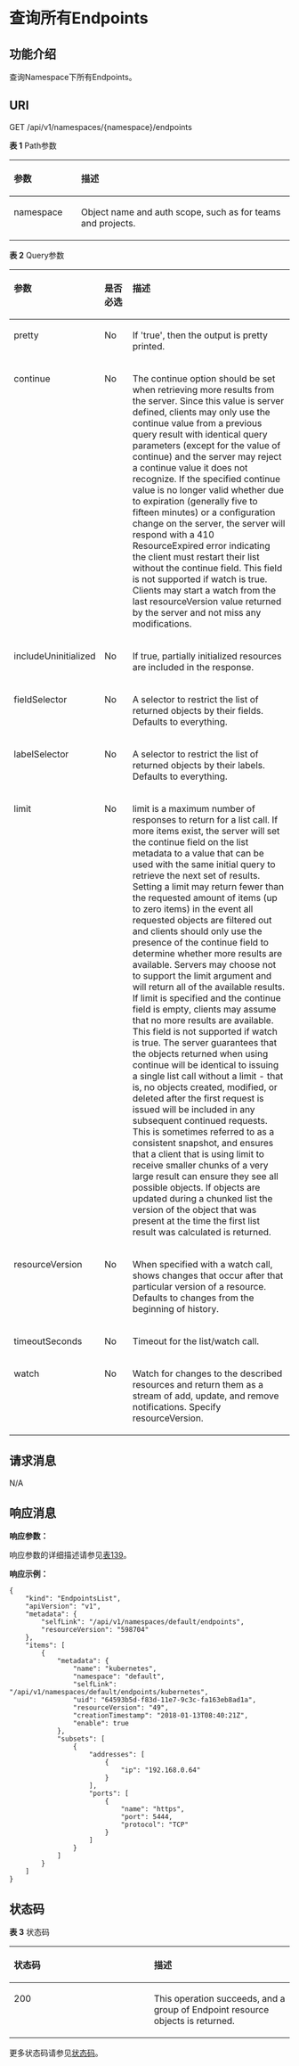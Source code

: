 # 查询所有Endpoints<a name="cci_02_3126"></a>

## 功能介绍<a name="s929c7f68195e496187ed769a50539e04"></a>

查询Namespace下所有Endpoints。

## URI<a name="s3de16f9dad264ecd9bc63f9ea6344f66"></a>

GET /api/v1/namespaces/\{namespace\}/endpoints

**表 1**  Path参数

<a name="table1696332124519"></a>
<table><thead align="left"><tr id="row11961332194516"><th class="cellrowborder" valign="top" width="24%" id="mcps1.2.3.1.1"><p id="p396032144518"><a name="p396032144518"></a><a name="p396032144518"></a>参数</p>
</th>
<th class="cellrowborder" valign="top" width="76%" id="mcps1.2.3.1.2"><p id="p18962325454"><a name="p18962325454"></a><a name="p18962325454"></a>描述</p>
</th>
</tr>
</thead>
<tbody><tr id="row9960327457"><td class="cellrowborder" valign="top" width="24%" headers="mcps1.2.3.1.1 "><p id="p1496113214456"><a name="p1496113214456"></a><a name="p1496113214456"></a>namespace</p>
</td>
<td class="cellrowborder" valign="top" width="76%" headers="mcps1.2.3.1.2 "><p id="p141902036155717"><a name="p141902036155717"></a><a name="p141902036155717"></a>Object name and auth scope, such as for teams and projects.</p>
</td>
</tr>
</tbody>
</table>

**表 2**  Query参数

<a name="zh-cn_topic_0091433726_d0e45403"></a>
<table><thead align="left"><tr id="zh-cn_topic_0091433726_row15382595"><th class="cellrowborder" valign="top" width="16.85%" id="mcps1.2.4.1.1"><p id="zh-cn_topic_0091433726_p65652297517"><a name="zh-cn_topic_0091433726_p65652297517"></a><a name="zh-cn_topic_0091433726_p65652297517"></a>参数</p>
</th>
<th class="cellrowborder" valign="top" width="11.24%" id="mcps1.2.4.1.2"><p id="zh-cn_topic_0091433726_p165661629135114"><a name="zh-cn_topic_0091433726_p165661629135114"></a><a name="zh-cn_topic_0091433726_p165661629135114"></a>是否必选</p>
</th>
<th class="cellrowborder" valign="top" width="71.91%" id="mcps1.2.4.1.3"><p id="zh-cn_topic_0091433726_p14567629115114"><a name="zh-cn_topic_0091433726_p14567629115114"></a><a name="zh-cn_topic_0091433726_p14567629115114"></a>描述</p>
</th>
</tr>
</thead>
<tbody><tr id="zh-cn_topic_0091433726_row50128196"><td class="cellrowborder" valign="top" width="16.85%" headers="mcps1.2.4.1.1 "><p id="zh-cn_topic_0091433726_p33852041"><a name="zh-cn_topic_0091433726_p33852041"></a><a name="zh-cn_topic_0091433726_p33852041"></a>pretty</p>
</td>
<td class="cellrowborder" valign="top" width="11.24%" headers="mcps1.2.4.1.2 "><p id="zh-cn_topic_0091433726_p57660778"><a name="zh-cn_topic_0091433726_p57660778"></a><a name="zh-cn_topic_0091433726_p57660778"></a>No</p>
</td>
<td class="cellrowborder" valign="top" width="71.91%" headers="mcps1.2.4.1.3 "><p id="zh-cn_topic_0091433726_p40011473"><a name="zh-cn_topic_0091433726_p40011473"></a><a name="zh-cn_topic_0091433726_p40011473"></a>If 'true', then the output is pretty printed.</p>
</td>
</tr>
<tr id="row158155194316"><td class="cellrowborder" valign="top" width="16.85%" headers="mcps1.2.4.1.1 "><p id="p1223175554312"><a name="p1223175554312"></a><a name="p1223175554312"></a>continue</p>
</td>
<td class="cellrowborder" valign="top" width="11.24%" headers="mcps1.2.4.1.2 "><p id="p9231755174312"><a name="p9231755174312"></a><a name="p9231755174312"></a>No</p>
</td>
<td class="cellrowborder" valign="top" width="71.91%" headers="mcps1.2.4.1.3 "><p id="p623175544310"><a name="p623175544310"></a><a name="p623175544310"></a>The continue option should be set when retrieving more results from the server. Since this value is server defined, clients may only use the continue value from a previous query result with identical query parameters (except for the value of continue) and the server may reject a continue value it does not recognize. If the specified continue value is no longer valid whether due to expiration (generally five to fifteen minutes) or a configuration change on the server, the server will respond with a 410 ResourceExpired error indicating the client must restart their list without the continue field. This field is not supported if watch is true. Clients may start a watch from the last resourceVersion value returned by the server and not miss any modifications.</p>
</td>
</tr>
<tr id="zh-cn_topic_0091433726_row24558937"><td class="cellrowborder" valign="top" width="16.85%" headers="mcps1.2.4.1.1 "><p id="zh-cn_topic_0091433726_p43116865"><a name="zh-cn_topic_0091433726_p43116865"></a><a name="zh-cn_topic_0091433726_p43116865"></a>includeUninitialized</p>
</td>
<td class="cellrowborder" valign="top" width="11.24%" headers="mcps1.2.4.1.2 "><p id="zh-cn_topic_0091433726_p2805153"><a name="zh-cn_topic_0091433726_p2805153"></a><a name="zh-cn_topic_0091433726_p2805153"></a>No</p>
</td>
<td class="cellrowborder" valign="top" width="71.91%" headers="mcps1.2.4.1.3 "><p id="zh-cn_topic_0091433726_p31691062"><a name="zh-cn_topic_0091433726_p31691062"></a><a name="zh-cn_topic_0091433726_p31691062"></a>If true, partially initialized resources are included in the response.</p>
</td>
</tr>
<tr id="zh-cn_topic_0091433726_row16784107"><td class="cellrowborder" valign="top" width="16.85%" headers="mcps1.2.4.1.1 "><p id="zh-cn_topic_0091433726_p17335461"><a name="zh-cn_topic_0091433726_p17335461"></a><a name="zh-cn_topic_0091433726_p17335461"></a>fieldSelector</p>
</td>
<td class="cellrowborder" valign="top" width="11.24%" headers="mcps1.2.4.1.2 "><p id="zh-cn_topic_0091433726_p61995128"><a name="zh-cn_topic_0091433726_p61995128"></a><a name="zh-cn_topic_0091433726_p61995128"></a>No</p>
</td>
<td class="cellrowborder" valign="top" width="71.91%" headers="mcps1.2.4.1.3 "><p id="zh-cn_topic_0091433726_p55549451"><a name="zh-cn_topic_0091433726_p55549451"></a><a name="zh-cn_topic_0091433726_p55549451"></a>A selector to restrict the list of returned objects by their fields. Defaults to everything.</p>
</td>
</tr>
<tr id="zh-cn_topic_0091433726_row30183012"><td class="cellrowborder" valign="top" width="16.85%" headers="mcps1.2.4.1.1 "><p id="zh-cn_topic_0091433726_p28904890"><a name="zh-cn_topic_0091433726_p28904890"></a><a name="zh-cn_topic_0091433726_p28904890"></a>labelSelector</p>
</td>
<td class="cellrowborder" valign="top" width="11.24%" headers="mcps1.2.4.1.2 "><p id="zh-cn_topic_0091433726_p59594790"><a name="zh-cn_topic_0091433726_p59594790"></a><a name="zh-cn_topic_0091433726_p59594790"></a>No</p>
</td>
<td class="cellrowborder" valign="top" width="71.91%" headers="mcps1.2.4.1.3 "><p id="zh-cn_topic_0091433726_p62448653"><a name="zh-cn_topic_0091433726_p62448653"></a><a name="zh-cn_topic_0091433726_p62448653"></a>A selector to restrict the list of returned objects by their labels. Defaults to everything.</p>
</td>
</tr>
<tr id="row1097911304447"><td class="cellrowborder" valign="top" width="16.85%" headers="mcps1.2.4.1.1 "><p id="p1097983010444"><a name="p1097983010444"></a><a name="p1097983010444"></a>limit</p>
</td>
<td class="cellrowborder" valign="top" width="11.24%" headers="mcps1.2.4.1.2 "><p id="p59791130164411"><a name="p59791130164411"></a><a name="p59791130164411"></a>No</p>
</td>
<td class="cellrowborder" valign="top" width="71.91%" headers="mcps1.2.4.1.3 "><p id="p169792305443"><a name="p169792305443"></a><a name="p169792305443"></a>limit is a maximum number of responses to return for a list call. If more items exist, the server will set the continue field on the list metadata to a value that can be used with the same initial query to retrieve the next set of results. Setting a limit may return fewer than the requested amount of items (up to zero items) in the event all requested objects are filtered out and clients should only use the presence of the continue field to determine whether more results are available. Servers may choose not to support the limit argument and will return all of the available results. If limit is specified and the continue field is empty, clients may assume that no more results are available. This field is not supported if watch is true. The server guarantees that the objects returned when using continue will be identical to issuing a single list call without a limit - that is, no objects created, modified, or deleted after the first request is issued will be included in any subsequent continued requests. This is sometimes referred to as a consistent snapshot, and ensures that a client that is using limit to receive smaller chunks of a very large result can ensure they see all possible objects. If objects are updated during a chunked list the version of the object that was present at the time the first list result was calculated is returned.</p>
</td>
</tr>
<tr id="zh-cn_topic_0091433726_row25166971"><td class="cellrowborder" valign="top" width="16.85%" headers="mcps1.2.4.1.1 "><p id="zh-cn_topic_0091433726_p25258793"><a name="zh-cn_topic_0091433726_p25258793"></a><a name="zh-cn_topic_0091433726_p25258793"></a>resourceVersion</p>
</td>
<td class="cellrowborder" valign="top" width="11.24%" headers="mcps1.2.4.1.2 "><p id="zh-cn_topic_0091433726_p32696327"><a name="zh-cn_topic_0091433726_p32696327"></a><a name="zh-cn_topic_0091433726_p32696327"></a>No</p>
</td>
<td class="cellrowborder" valign="top" width="71.91%" headers="mcps1.2.4.1.3 "><p id="zh-cn_topic_0091433726_p31156797"><a name="zh-cn_topic_0091433726_p31156797"></a><a name="zh-cn_topic_0091433726_p31156797"></a>When specified with a watch call, shows changes that occur after that particular version of a resource. Defaults to changes from the beginning of history.</p>
</td>
</tr>
<tr id="zh-cn_topic_0091433726_row11975721"><td class="cellrowborder" valign="top" width="16.85%" headers="mcps1.2.4.1.1 "><p id="zh-cn_topic_0091433726_p30509335"><a name="zh-cn_topic_0091433726_p30509335"></a><a name="zh-cn_topic_0091433726_p30509335"></a>timeoutSeconds</p>
</td>
<td class="cellrowborder" valign="top" width="11.24%" headers="mcps1.2.4.1.2 "><p id="zh-cn_topic_0091433726_p55337074"><a name="zh-cn_topic_0091433726_p55337074"></a><a name="zh-cn_topic_0091433726_p55337074"></a>No</p>
</td>
<td class="cellrowborder" valign="top" width="71.91%" headers="mcps1.2.4.1.3 "><p id="zh-cn_topic_0091433726_p53117985"><a name="zh-cn_topic_0091433726_p53117985"></a><a name="zh-cn_topic_0091433726_p53117985"></a>Timeout for the list/watch call.</p>
</td>
</tr>
<tr id="zh-cn_topic_0091433726_row8299820"><td class="cellrowborder" valign="top" width="16.85%" headers="mcps1.2.4.1.1 "><p id="zh-cn_topic_0091433726_p1196789"><a name="zh-cn_topic_0091433726_p1196789"></a><a name="zh-cn_topic_0091433726_p1196789"></a>watch</p>
</td>
<td class="cellrowborder" valign="top" width="11.24%" headers="mcps1.2.4.1.2 "><p id="zh-cn_topic_0091433726_p29831046"><a name="zh-cn_topic_0091433726_p29831046"></a><a name="zh-cn_topic_0091433726_p29831046"></a>No</p>
</td>
<td class="cellrowborder" valign="top" width="71.91%" headers="mcps1.2.4.1.3 "><p id="zh-cn_topic_0091433726_p395656"><a name="zh-cn_topic_0091433726_p395656"></a><a name="zh-cn_topic_0091433726_p395656"></a>Watch for changes to the described resources and return them as a stream of add, update, and remove notifications. Specify resourceVersion.</p>
</td>
</tr>
</tbody>
</table>

## 请求消息<a name="sef5c2e860abe4851bf5e58fb868633d9"></a>

N/A

## 响应消息<a name="sd91f7b136258433a922cbc821ade2d1f"></a>

**响应参数：**

响应参数的详细描述请参见[表139](数据结构.md#table219774262719)。

**响应示例：**

```
{
    "kind": "EndpointsList",
    "apiVersion": "v1",
    "metadata": {
        "selfLink": "/api/v1/namespaces/default/endpoints",
        "resourceVersion": "598704"
    },
    "items": [
        {
            "metadata": {
                "name": "kubernetes",
                "namespace": "default",
                "selfLink": "/api/v1/namespaces/default/endpoints/kubernetes",
                "uid": "64593b5d-f83d-11e7-9c3c-fa163eb8ad1a",
                "resourceVersion": "49",
                "creationTimestamp": "2018-01-13T08:40:21Z",
                "enable": true
            },
            "subsets": [
                {
                    "addresses": [
                        {
                            "ip": "192.168.0.64"
                        }
                    ],
                    "ports": [
                        {
                            "name": "https",
                            "port": 5444,
                            "protocol": "TCP"
                        }
                    ]
                }
            ]
        }
    ]
}
```

## 状态码<a name="s1736c40a8a6e4e3dab0ee276f7614231"></a>

**表 3**  状态码

<a name="zh-cn_topic_0079615068_table769899"></a>
<table><thead align="left"><tr id="zh-cn_topic_0079615068_row22998005"><th class="cellrowborder" valign="top" width="50%" id="mcps1.2.3.1.1"><p id="p11007541201651"><a name="p11007541201651"></a><a name="p11007541201651"></a>状态码</p>
</th>
<th class="cellrowborder" valign="top" width="50%" id="mcps1.2.3.1.2"><p id="p19195629201651"><a name="p19195629201651"></a><a name="p19195629201651"></a>描述</p>
</th>
</tr>
</thead>
<tbody><tr id="zh-cn_topic_0079615068_row15320653"><td class="cellrowborder" valign="top" width="50%" headers="mcps1.2.3.1.1 "><p id="zh-cn_topic_0079615068_p33013406"><a name="zh-cn_topic_0079615068_p33013406"></a><a name="zh-cn_topic_0079615068_p33013406"></a>200</p>
</td>
<td class="cellrowborder" valign="top" width="50%" headers="mcps1.2.3.1.2 "><p id="zh-cn_topic_0079615068_p56840268"><a name="zh-cn_topic_0079615068_p56840268"></a><a name="zh-cn_topic_0079615068_p56840268"></a>This operation succeeds, and a group of Endpoint resource objects is returned.</p>
</td>
</tr>
</tbody>
</table>

更多状态码请参见[状态码](状态码.md)。


